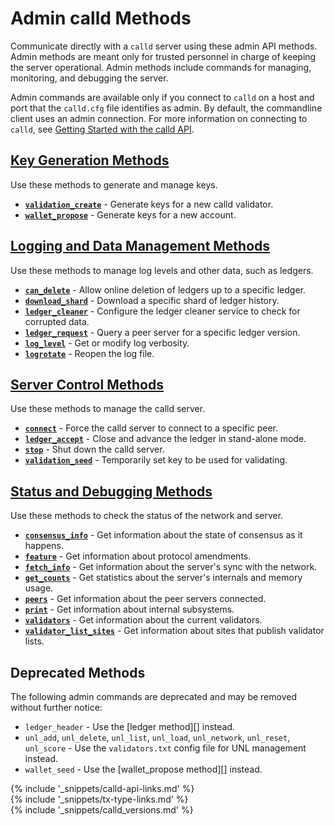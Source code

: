 # Admin calld Methods

Communicate directly with a `calld` server using these admin API methods. Admin methods are meant only for trusted personnel in charge of keeping the server operational. Admin methods include commands for managing, monitoring, and debugging the server.

Admin commands are available only if you connect to `calld` on a host and port that the `calld.cfg` file identifies as admin. By default, the commandline client uses an admin connection. For more information on connecting to `calld`, see [Getting Started with the calld API](get-started-with-the-calld-api.html).


## [Key Generation Methods](key-generation-methods.html)

Use these methods to generate and manage keys.

* **[`validation_create`](validation_create.html)** - Generate keys for a new calld validator.
* **[`wallet_propose`](wallet_propose.html)** - Generate keys for a new account.


## [Logging and Data Management Methods](logging-and-data-management-methods.html)

Use these methods to manage log levels and other data, such as ledgers.

* **[`can_delete`](can_delete.html)** - Allow online deletion of ledgers up to a specific ledger.
* **[`download_shard`](download_shard.html)** - Download a specific shard of ledger history.
* **[`ledger_cleaner`](ledger_cleaner.html)** - Configure the ledger cleaner service to check for corrupted data.
* **[`ledger_request`](ledger_request.html)** - Query a peer server for a specific ledger version.
* **[`log_level`](log_level.html)** - Get or modify log verbosity.
* **[`logrotate`](logrotate.html)** - Reopen the log file.


## [Server Control Methods](server-control-methods.html)

Use these methods to manage the calld server.

* **[`connect`](connect.html)** - Force the calld server to connect to a specific peer.
* **[`ledger_accept`](ledger_accept.html)** - Close and advance the ledger in stand-alone mode.
* **[`stop`](stop.html)** - Shut down the calld server.
* **[`validation_seed`](validation_seed.html)** - Temporarily set key to be used for validating.


## [Status and Debugging Methods](status-and-debugging-methods.html)

Use these methods to check the status of the network and server.

* **[`consensus_info`](consensus_info.html)** - Get information about the state of consensus as it happens.
* **[`feature`](feature.html)** - Get information about protocol amendments.
* **[`fetch_info`](fetch_info.html)** - Get information about the server's sync with the network.
* **[`get_counts`](get_counts.html)** - Get statistics about the server's internals and memory usage.
* **[`peers`](peers.html)** - Get information about the peer servers connected.
* **[`print`](print.html)** - Get information about internal subsystems.
* **[`validators`](validators.html)** - Get information about the current validators.
* **[`validator_list_sites`](validator_list_sites.html)** - Get information about sites that publish validator lists.


## Deprecated Methods

The following admin commands are deprecated and may be removed without further notice:

* `ledger_header` - Use the [ledger method][] instead.
* `unl_add`, `unl_delete`, `unl_list`, `unl_load`, `unl_network`, `unl_reset`, `unl_score` - Use the `validators.txt` config file for UNL management instead.
* `wallet_seed` - Use the [wallet_propose method][] instead.


<!--{# common link defs #}-->
{% include '_snippets/calld-api-links.md' %}			
{% include '_snippets/tx-type-links.md' %}			
{% include '_snippets/calld_versions.md' %}
